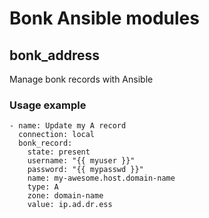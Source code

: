 # Bonk Ansible modules

## bonk_address
Manage bonk records with Ansible
### Usage example
```
- name: Update my A record
  connection: local
  bonk_record:
    state: present
    username: "{{ myuser }}"
    password: "{{ mypasswd }}"
    name: my-awesome.host.domain-name
    type: A
    zone: domain-name
    value: ip.ad.dr.ess
```
